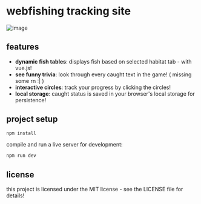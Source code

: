 # webfishing tracking site

![image](https://github.com/user-attachments/assets/d66e6f1c-7a23-4616-83bf-60a88f57e27e)


## features

- **dynamic fish tables**: displays fish based on selected habitat tab - with vue.js!
- **see funny trivia**: look through every caught text in the game! ( missing some rn :| )
- **interactive circles**: track your progress by clicking the circles!
- **local storage**: caught status is saved in your browser's local storage for persistence!

## project setup
```sh
npm install
```

compile and run a live server for development:
```sh
npm run dev
```

## license

this project is licensed under the MIT license - see the LICENSE file for details!
